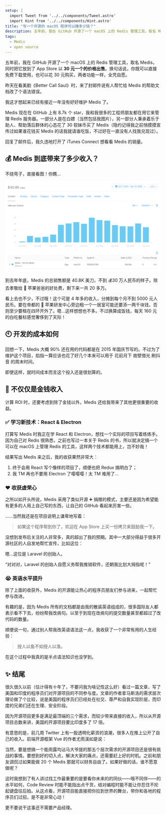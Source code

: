 ```yaml
---
setup: |
  import Tweet from '../../components/Tweet.astro'
  import Hint from '../../components/Hint.astro'
title: "写一个开源的 macOS 程序可以赚多少钱？"
description: 五年前，我在 GitHub 开源了一个 macOS 上的 Redis 管理工具，取名 Medis，同时把它放到了 App Store 以 30 元一个的价格出售。换句话说，你既可以直接免费下载使用，也可以花 30 元购买，两者功能一样，全凭自愿。
tags:
  - Medis
  - open source
---
```


五年前，我在 GitHub 开源了一个 macOS 上的 Redis 管理工具，取名 Medis，同时把它放到了 App Store 以 **30 元一个的价格出售**。换句话说，你既可以直接免费下载使用，也可以花 30 元购买，两者功能一样，全凭自愿。

昨天在看美剧《Better Call Saul》时，来了封邮件说有人帮忙给 Medis 的帮助文档改了个语法错误。

我这才想起来已经有接近一年没有好好维护 Medis 了。

<Hint title="一些数据">
Medis 现在在 GitHub 上有 8.7k 个 star，我和我很多的工程师朋友都在用它来管理 Redis 服务器。一部分人是在白嫖（当然包括我图片），另一部分人秉承着乐于助人、帮助落后群体的心态花了 30 软妹币买了 Medis（隐约记得我之前悄摸摸宣传过如果谁花钱买 Medis 的话我就请谁吃饭，不过好在一直没有人找我兑现过）。
</Hint>

回复了邮件后，我久违地打开了 iTunes Connect 想看看 Medis 的销量。

## 💰 Medis 到底带来了多少收入？

不绕弯子，直接看图！你瞧...

<img width="540" src="/assets/images/2020-04/640.png" alt="Medis 销量 Dashboard" />

到去年年底，Medis 的总销售额是 40.8K 美刀，不到 💰30 万人民币的样子。除去孝敬给 🍎 苹果爸爸的好处费，剩下来一共 20 多万。

看上去也不少，不过哦！这个可是 4 年多的收入，分摊到每个月不到 5000 元人民币。要在帝都的 🍎 苹果研发中心旁边租一个一居室可能还要添一两千块钱，否则至少要租在四环开外了。嗯...这样想想也不多。不过换算成饭钱，每天 160 元的白吃餐标感觉奢侈到了天际！

## 🕙 开发的成本如何

回想一下，Medis 大概 90% 还在用的代码都是在 2015 年国庆节写的。不过为了维护这个项目，掐指一算应该也花了好几个本来可以用于 花前月下 凿壁借光 刷抖音 的周末时间。

即使这样，就时间成本而言这个投入还是很划算的。

## 🏫 不仅仅是金钱收入

计算 ROI 时，还要考虑到除了金钱以外，Medis 还给我带来了其他更很重要的收益。

### ✅ 学习新技术：React & Electron

打算写 Medis 时我正在学 React 和 Electron，想找一个实际的项目写着练练手。因为自己对 Redis 很熟悉，之前也写过一本关于 Redis 的书，所以就决定搞一个可以在 macOS 上管理 Redis 的工具，这样两个技术都能用上，岂不妙哉！

结果写出 Medis 来之后，我的收获果然非常大：

1. 终于会用 React 写个像样的项目了，顺便也把 Redux 搞明白了；
2. 我 TM 再也不要用 Electron 了嘤嘤嘤！太 TM 难用了...

### ❤️ 收获虚荣心

之所以如开头所说，Medis 采用了类似开源 ➕ 捐赠的模式，主要还是因为希望能有更多的人用上自己写的东西，让自己的 GitHub 看起来厉害一些。

......当然我还是在项目说明上谦卑地写着：

> 如果这个程序帮到你了，欢迎在 App Store 上买一份拷贝来鼓励我一下。

没想到发布后关注的人非常多，真的超出了我的预期。其中一大部分得益于很多开源社区的人自发地帮忙宣传，比如这位：

<Tweet id="736302361807708160" />

嗯...这位是 Laravel 的创始人。

“对对对，Laravel 的创始人自愿义务帮我推销软件，还朝我比划大拇指呢！”

### 😭 英语水平提升

除了上面的收获外，Medis 的开源能让热心的程序员朋友们参与进来，一起帮忙参与改进。

有趣的是，因为 Medis 所有的文档都是由我的散装英语组成的，很多国际友人都表示看不下去，纷纷帮我改病句。以至于到现在改病句的提交数量甚至都超过了改代码的数量。

顺便说一句，通过别人帮我改英语语法这一点，我收获了一个非常有用的人生经验：

> 授人以鱼不如授人以渔。

在这个过程中我真的是半点语法知识也没学到。

## ✨ 结尾

很久很久以前（估计得有十年了，不要问我为啥记性这么好）看过一篇文章，写了美国和印度的程序员们对开源项目的不同参与度。文章的作者拿马斯洛的需求层次理论做了个比较，说是美国的程序员们已经处在社交、尊严和自我实现阶层，而印度的兄弟们还在生理、安全阶段。

因为开源项目更多是满足最顶端的三个需求，而较少带来直接的收入，所以从开源项目总数来讲，美国的开源项目要比印度多了 17 倍。

有意思的是，前几周 Twitter 上有一股透明化薪资的浪潮，很多人在推上公开了自己的收入。前端开源框架 Vue 的作者尤雨溪如是说：

<Tweet id="1228904570480398337" />

当然，要是想搞一个能雨露均沾马大爷提的那五个层次需求的开源项目还是很有挑战的事情。要想到好的切入点，解决大家的痛点，还需要赶上好的时机。之前和朋友调侃过如果能做 20 个 Medis 那就可以财务自由了。如果好做的话，谁不愿意做呢？

这时我想到了有人讲过找工作最重要的是要看你未来的的同伙——哦不同伴——的水平如何，Code Review 时能不能指出点干货，结对编程时能不能让你忍住不抡起键盘往后拍。从这点看，开源项目能直接把你拉到世界的舞台，带你和各地的程序员们过招，是不是非常心动！

更不要说干这事还不需要产品经理。
